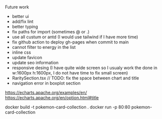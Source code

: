 
Future work
- better ui
- add/fix lint
- better typing
- fix paths for import (sometimes @ or .)
- use all custum or antd (I would use tailwind if I have more time)
- fix github action to deploy gh-pages when commit to main
- cannot filter to energy in the list
- inline css
- update favicon
- update seo information
- responsive desing (I have quite wide screen so I usualy work the done in w:1600px h:1600px, I do not have time to fix small screen)
- RaritySection.tsx // TODO: fix the space between chart and title
- navigation error in boxplot section



https://echarts.apache.org/examples/en/
https://echarts.apache.org/en/option.html#title

docker build -t pokemon-card-collection .
docker run -p 80:80 pokemon-card-collection